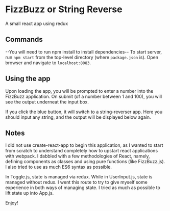 # FizzBuzz or String Reverse
A small react app using redux

## Commands
--You will need to run npm install to install dependencies--
To start server, run `npm start` from the top-level directory (where `package.json` is). Open browser and navigate to `localhost:8083`.

## Using the app
Upon loading the app, you will be prompted to enter a number into the FizzBuzz application. On submit (of a number between 1 and 100), you will see the output underneat the input box.

If you click the blue button, it will switch to a string-reverser app. Here you should input any string, and the output will be displayed below again.


## Notes

I did not use create-react-app to begin this application, as I wanted to start from scratch to understand completely how to upstart react applications with webpack. I dabbled with a few methodologies of React, namely, defining components as classes and using pure functions (like FizzBuzz.js). I also tried to use as much ES6 syntax as possible. 

In Toggle.js, state is managed via redux. While in UserInput.js, state is managed without redux. I went this route to try to give myself some experience in both ways of managing state. I tried as much as possible to lift state up into App.js.

Enjoy!


